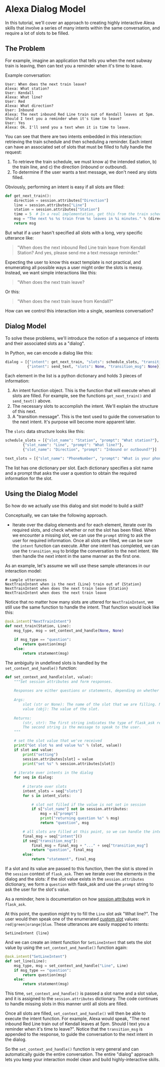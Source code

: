 # Alexa Dialog Model


In this tutorial, we'll cover an approach to creating highly interactive Alexa skills that involve a series of many intents within the same conversation, and require a lot of slots to be filled.

## The Problem

For example, imagine an application that tells you when the next subway train is leaving, then can text you a reminder when it's time to leave. 

Example conversation:

```
User: When does the next train leave?
Alexa: What station?
User: Kendall
Alexa: What line?
User: Red
Alexa: What direction?
User: Inbound
Alexa: The next inbound Red Line train out of Kendall leaves at 5pm. Should I text you a reminder when it's time to leave?
User: Yes
Alexa: Ok. I'll send you a text when it is time to leave.
```

You can see that there are two intents embedded in this interaction: retrieving the train schedule and then scheduling a reminder. Each intent can have an associated set of slots that must be filled to fully handle the request:

1. To retrieve the train schedule, we must know a) the intended station, b) the train line, and c) the direction (inbound or outbound).
2. To determine if the user wants a text message, we don't need any slots filled.

Obviously, performing an intent is easy if all slots are filled:

```python
def get_next_train():
    direction = session.attributes["Direction"]
    line = session.attributes["Line"]
    station = session.attributes["Station"]
    time = 5  # In a real implementation, get this from the train schedule
    msg = "The next %s %s train from %s leaves in %i minutes." % (direction, line, station, time)
    return msg

```

But what if a user hasn't specified all slots with a long, very specific utterance like: 

>"When does the next inbound Red Line train leave from Kendall Station? And yes, please send me a text message reminder." 

Expecting the user to know this exact template is not practical, and enumerating all possible ways a user might order the slots is messy. Instead, we want simple interactions like this:

>"When does the next train leave?

Or this:

>"When does the next train leave from Kendall?"

How can we control this interaction into a single, seamless conversation?

## Dialog Model

To solve these problems, we'll introduce the notion of a sequence of intents and their associated slots as a "dialog".

In Python, we can encode a dialog like this:

```python
dialog = [{"intent": get_next_train, "slots": schedule_slots, "transition_msg": "Should I text you?"}, 
          {"intent": send_text, "slots": None, "transition_msg": None}]
```

Each element in the list is a python dictionary and holds 3 pieces of information:

1. An intent function object. This is the function that will execute when all slots are filled. For example, see the functions `get_next_train()` and `send_text()` above.
2. The necessary slots to accomplish the intent. We'll explain the structure of this next.
3. A "transition message". This is the text used to guide the conversation to the next intent. It's purpose will become more apparent later.

The `slots` data structure looks like this: 

```python
schedule_slots = [{"slot_name": "Station", "prompt": "What station?"},
        {"slot_name": "Line", "prompt": "What line?"},
        {"slot_name": "Direction", "prompt": "Inbound or outbound?"}]

text_slots = [{"slot_name": "PhoneNumber", "prompt": "What is your phone number?"}]
```

The list has one dictionary per slot. Each dictionary specifies a slot name and a prompt that asks the user a question to obtain the required information for the slot.

## Using the Dialog Model

So how do we actually use this dialog and slot model to build a skill? 

Conceptually, we can take the following approach.

* Iterate over the dialog elements and for each element, iterate over its required slots, and check whether or not the slot has been filled. When we encounter a missing slot, we can use the `prompt` string to ask the user for required information. Once all slots are filled, we can be sure the `intent` function can execute. After one intent has completed, we can use the `transition_msg` to bridge the conversation to the next intent. We then handle the next intent in the same manner as the first one.

As an example, let's assume we will use these sample utterances in our interaction model:

```
# sample utterances
NextTrainIntent when is the next {Line} train out of {Station}
NextTrainIntent when does the next train leave {Station}
NextTrainIntent when does the next train leave
```

Notice that no matter how many slots are uttered for `NextTrainIntent`, we still use the same function to handle the intent. That function would look like this:

```python
@ask.intent("NextTrainIntent")
def next_train(Station, Line):
    msg_type, msg = set_context_and_handle(None, None)
    
    if msg_type == "question":
        return question(msg)
    else:
        return statement(msg)
```

The ambiguity in undefined slots is handled by the `set_context_and_handle()` function:

```python
def set_context_and_handle(slot, value):
    """Set session attributes and form responses.
    
    Responses are either questions or statements, depending on whether all required slots have been filled.
    
    Args:
        slot (str or None): The name of the slot that we are filling. None if no slot to be filled.
        value (obj): The value of the slot.
    
    Returns:
        (str, str): The first string indicates the type of flask_ask response (either "question" or "statement").
        The second string is the message to speak to the user.
    """

    # set the slot value that we've received
    print("Got slot %s and value %s" % (slot, value))
    if slot and value:
        print("setting")
        session.attributes[slot] = value
        print("set %s" % session.attributes[slot])
        
    # iterate over intents in the dialog
    for seq in dialog:
        
        # iterate over slots
        intent_slots = seq["slots"]
        for s in intent_slots:

            # slot not filled if the value is not set in session
            if s["slot_name"] not in session.attributes:
                msg = s["prompt"]
                print("returning question %s" % msg)
                return "question", msg

        # all slots are filled at this point, so we can handle the intent
        final_msg = seq["intent"]()
        if seq["transition_msg"]:
            final_msg = final_msg + "..." + seq["transition_msg"]
            return "question", final_msg
        else:
            return "statement", final_msg

```

If a slot and its value are passed to this function, then the slot is stored in the `session` context of `flask_ask`. Then we iterate over the elements in the dialog and the slots: if the slot value exists in the `session.attributes` dictionary, we form a `question` with flask_ask and use the `prompt` string to ask the user for the slot's value. 

As a reminder, here is documentation on how [session attributes](https://alexatutorial.com/flask-ask/responses.html#session-management) work in `flask_ask`.

At this point, the question might try to fill the `Line` slot ask "What line?". The user would then speak one of the enumerated [custom slot](https://developer.amazon.com/public/solutions/alexa/alexa-skills-kit/docs/alexa-skills-kit-interaction-model-reference#custom-slot-syntax) values: `red|green|orange|blue`. These utterances are easily mapped to intents:

```
SetLineIntent {line}
```

And we can create an intent function for `SetLineIntent` that sets the slot value by using the `set_context_and_handle()` function again:

```python
@ask.intent("SetLineIntent")
def set_line(Line):
    msg_type, msg = set_context_and_handle("Line", Line)
    if msg_type == "question":
        return question(msg)
    else:
        return statement(msg)
```

This time, `set_context_and_handle()` is passed a slot name and a slot value, and it is assigned to the `session.attributes` dictionary. The code continues to handle missing slots in this manner until all slots are filled.

Once all slots are filled, `set_context_and_handle()` will then be able to execute the intent function. For example, Alexa would speak, "The next inbound Red Line train out of Kendall leaves at 5pm. Should I text you a reminder when it's time to leave?". Notice that the `transition_msg` is appended to the response, to guide the conversation to the next intent in the dialog.

So the `set_context_and_handle()` function is very general and can automatically guide the entire conversation. The entire "dialog" approach lets you keep your interaction model clean and build highly-interactive skills.